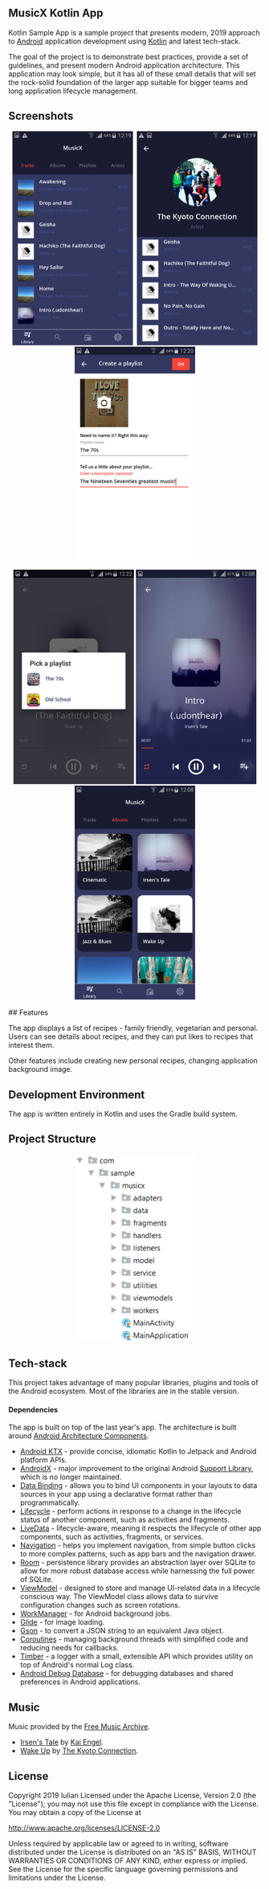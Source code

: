 
MusicX Kotlin App
-----------------

Kotlin Sample App is a sample project that presents modern, 2019 approach to [Android](https://www.android.com/) application development using [Kotlin](https://kotlinlang.org/) and latest tech-stack.

The goal of the project is to demonstrate best practices, provide a set of guidelines, and present modern Android application architecture. This application may look simple, but it
has all of these small details that will set the rock-solid foundation of the larger app suitable for bigger teams and long application lifecycle management.

## Screenshots


<p align="center"> 
    <kbd>
        <img width="240" src="images/tracks.png">   
    </kbd>
    <kbd>
        <img width="240" src="images/artist_song_list.png">
    </kbd>
    <kbd>
        <img width="240" src="images/create_playlist.png">
    </kbd>

</p>
<p align="center"> 
  <kbd><img width="240" src="images/pick_playlist.png"></kbd>
  <kbd><img width="240" src="images/player.png"></kbd>
  <kbd><img width="240" src="images/albums.png"></kbd>
    
</p>
## Features


The app displays a list of recipes - family friendly, vegetarian and personal. Users can see details about recipes, and they can put likes to recipes that interest them. 

Other features include creating new personal recipes, changing application background image.

## Development Environment

The app is written entirely in Kotlin and uses the Gradle build system.

## Project Structure

<p align="center">
<img width="240" src="images/packages.png">
</p>

## Tech-stack

This project takes advantage of many popular libraries, plugins and tools of the Android ecosystem. Most of the libraries are in the stable version.

#### Dependencies

The app is built on top of the last year's app. The architecture is built around
[Android Architecture Components](https://developer.android.com/topic/libraries/architecture/).

-   [Android KTX](https://developer.android.com/kotlin/ktx.html) - provide concise, idiomatic Kotlin to Jetpack and Android platform APIs.
-   [AndroidX](https://developer.android.com/jetpack/androidx) - major improvement to the original Android [Support Library](https://developer.android.com/topic/libraries/support-library/index), which is no longer maintained.
-   [Data Binding](https://developer.android.com/topic/libraries/data-binding/) - allows you to bind UI components in your layouts to data sources in your app using a declarative format rather than programmatically.
-   [Lifecycle](https://developer.android.com/topic/libraries/architecture/lifecycle) - perform actions in response to a change in the lifecycle status of another component, such as activities and fragments.
-   [LiveData](https://developer.android.com/topic/libraries/architecture/livedata) - lifecycle-aware, meaning it respects the lifecycle of other app components, such as activities, fragments, or services.
-   [Navigation](https://developer.android.com/guide/navigation/) - helps you implement navigation, from simple button clicks to more complex patterns, such as app bars and the navigation drawer.
-   [Room](https://developer.android.com/topic/libraries/architecture/room) - persistence library provides an abstraction layer over SQLite to allow for more robust database access while harnessing the full power of SQLite.
-   [ViewModel](https://developer.android.com/topic/libraries/architecture/viewmodel) - designed to store and manage UI-related data in a lifecycle conscious way. The ViewModel class allows data to survive configuration changes such as screen rotations.
-   [WorkManager](https://developer.android.com/topic/libraries/architecture/workmanager) - for Android background jobs.
-   [Glide](https://bumptech.github.io/glide) - for image loading.
-   [Gson](https://github.com/google/gson) - to convert a JSON string to an equivalent Java object.
-   [Coroutines](https://kotlinlang.org/docs/reference/coroutines-overview.html) - managing background threads with simplified code and reducing needs for callbacks.
-   [Timber](https://github.com/JakeWharton/timber) - a logger with a small, extensible API which provides utility on top of Android's normal Log class.
-   [Android Debug Database](https://github.com/amitshekhariitbhu/Android-Debug-Database) - for debugging databases and shared preferences in Android applications.

## Music

Music provided by the [Free Music Archive](http://freemusicarchive.org/).

- [Irsen's Tale](http://freemusicarchive.org/music/Kai_Engel/Irsens_Tale/) by
[Kai Engel](http://freemusicarchive.org/music/Kai_Engel/).
- [Wake Up](http://freemusicarchive.org/music/The_Kyoto_Connection/Wake_Up_1957/) by
[The Kyoto Connection](http://freemusicarchive.org/music/The_Kyoto_Connection/).

## License

Copyright 2019 Iulian
Licensed under the Apache License, Version 2.0 (the "License");
you may not use this file except in compliance with the License.
You may obtain a copy of the License at

   http://www.apache.org/licenses/LICENSE-2.0

Unless required by applicable law or agreed to in writing, software
distributed under the License is distributed on an "AS IS" BASIS,
WITHOUT WARRANTIES OR CONDITIONS OF ANY KIND, either express or implied.
See the License for the specific language governing permissions and
limitations under the License.
